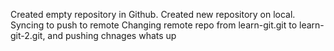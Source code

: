 Created empty repository in Github. Created new repository on local. Syncing to push to remote
Changing remote repo from learn-git.git to learn-git-2.git, and pushing chnages
whats up
